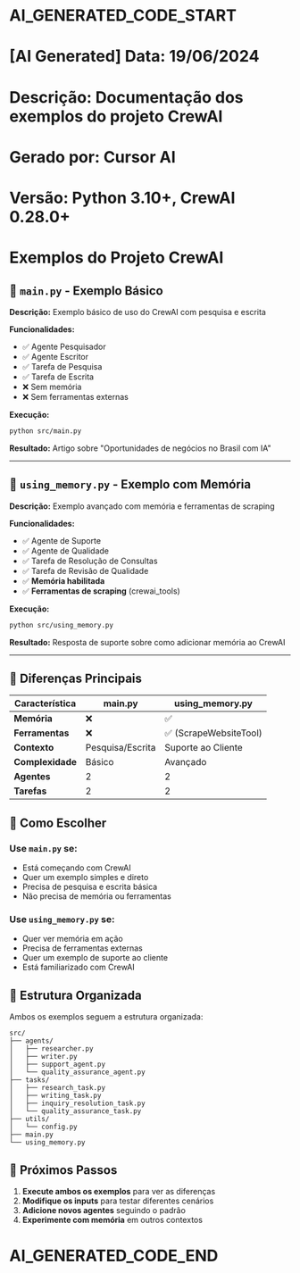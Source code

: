 # AI_GENERATED_CODE_START
# [AI Generated] Data: 19/06/2024
# Descrição: Documentação dos exemplos do projeto CrewAI
# Gerado por: Cursor AI
# Versão: Python 3.10+, CrewAI 0.28.0+

# Exemplos do Projeto CrewAI

## 📄 `main.py` - Exemplo Básico
**Descrição:** Exemplo básico de uso do CrewAI com pesquisa e escrita

**Funcionalidades:**
- ✅ Agente Pesquisador
- ✅ Agente Escritor
- ✅ Tarefa de Pesquisa
- ✅ Tarefa de Escrita
- ❌ Sem memória
- ❌ Sem ferramentas externas

**Execução:**
```bash
python src/main.py
```

**Resultado:** Artigo sobre "Oportunidades de negócios no Brasil com IA"

---

## 📄 `using_memory.py` - Exemplo com Memória
**Descrição:** Exemplo avançado com memória e ferramentas de scraping

**Funcionalidades:**
- ✅ Agente de Suporte
- ✅ Agente de Qualidade
- ✅ Tarefa de Resolução de Consultas
- ✅ Tarefa de Revisão de Qualidade
- ✅ **Memória habilitada**
- ✅ **Ferramentas de scraping** (crewai_tools)

**Execução:**
```bash
python src/using_memory.py
```

**Resultado:** Resposta de suporte sobre como adicionar memória ao CrewAI

---

## 🔧 Diferenças Principais

| Característica | main.py | using_memory.py |
|----------------|---------|-----------------|
| **Memória** | ❌ | ✅ |
| **Ferramentas** | ❌ | ✅ (ScrapeWebsiteTool) |
| **Contexto** | Pesquisa/Escrita | Suporte ao Cliente |
| **Complexidade** | Básico | Avançado |
| **Agentes** | 2 | 2 |
| **Tarefas** | 2 | 2 |

## 🚀 Como Escolher

### Use `main.py` se:
- Está começando com CrewAI
- Quer um exemplo simples e direto
- Precisa de pesquisa e escrita básica
- Não precisa de memória ou ferramentas

### Use `using_memory.py` se:
- Quer ver memória em ação
- Precisa de ferramentas externas
- Quer um exemplo de suporte ao cliente
- Está familiarizado com CrewAI

## 📁 Estrutura Organizada

Ambos os exemplos seguem a estrutura organizada:

```
src/
├── agents/
│   ├── researcher.py
│   ├── writer.py
│   ├── support_agent.py
│   └── quality_assurance_agent.py
├── tasks/
│   ├── research_task.py
│   ├── writing_task.py
│   ├── inquiry_resolution_task.py
│   └── quality_assurance_task.py
├── utils/
│   └── config.py
├── main.py
└── using_memory.py
```

## 🔄 Próximos Passos

1. **Execute ambos os exemplos** para ver as diferenças
2. **Modifique os inputs** para testar diferentes cenários
3. **Adicione novos agentes** seguindo o padrão
4. **Experimente com memória** em outros contextos
# AI_GENERATED_CODE_END 